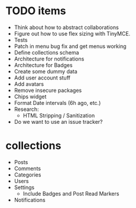 # TODO items

* Think about how to abstract collaborations
* Figure out how to use flex sizing with TinyMCE.
* Tests
* Patch in menu bug fix and get menus working
* Define collections schema
* Architecture for notifications
* Architecture for Badges
* Create some dummy data
* Add user account stuff
* Add avatars
* Remove insecure packages
* Chips widget
* Format Date intervals (6h ago, etc.)
* Research:
  * HTML Stripping / Sanitization
* Do we want to use an issue tracker?

# collections

* Posts
* Comments
* Categories
* Users
* Settings
  * Include Badges and Post Read Markers
* Notifications
